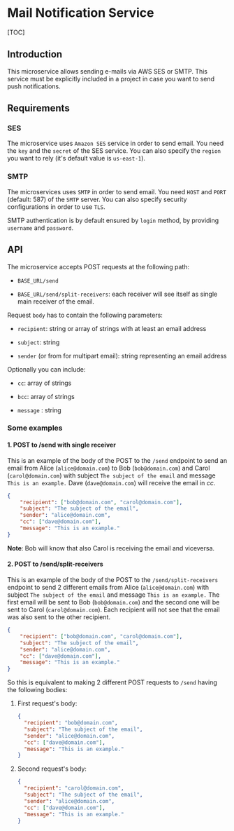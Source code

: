 # Mail Notification Service

[TOC]

## Introduction

This microservice allows sending e-mails via AWS SES or SMTP.
This service must be explicitly included in a project in case you want to send push notifications. 

## Requirements

### SES

The microservice uses `Amazon SES` service in order to send email.
You need the `key` and the `secret` of the SES service. You can also specify the `region` you want to rely (it's default value is `us-east-1`).

### SMTP

The microservices uses `SMTP` in order to send email.
You need `HOST` and `PORT` (default: 587) of the `SMTP` server. You can also specify security configurations in order to use `TLS`.

SMTP authentication is by default ensured by `login` method, by providing `username` and `password`.

## API

The microservice accepts POST requests at the following path:

- `BASE_URL/send`

- `BASE_URL/send/split-receivers`: each receiver will see itself as single main receiver of the email.

Request `body` has to contain the following parameters:

- `recipient`: string or array of strings with at least an email address

- `subject`: string

- `sender` (or from for multipart email): string representing an email address

Optionally you can include:

- `cc`: array of strings

- `bcc`: array of strings

- `message` : string

### Some examples
#### 1. POST to /send with single receiver
This is an example of the body of the POST to the `/send` endpoint to send an email from Alice (`alice@domain.com`) to Bob (`bob@domain.com`) and Carol (`carol@domain.com`) with subject `The subject of the email` and message `This is an example.` Dave (`dave@domain.com`) will receive the email in *cc*.

```json
{
	"recipient": ["bob@domain.com", "carol@domain.com"],
	"subject": "The subject of the email",
	"sender": "alice@domain.com",
	"cc": ["dave@domain.com"],
	"message": "This is an example."
}
```
**Note**: Bob will know that also Carol is receiving the email and viceversa.

#### 2. POST to /send/split-receivers
This is an example of the body of the POST to the `/send/split-receivers` endpoint to send 2 different emails from Alice (`alice@domain.com`) with subject `The subject of the email` and message `This is an example.` The first email will be sent to Bob (`bob@domain.com`) and the second one will be sent to Carol (`carol@domain.com`). Each recipient will not see that the email was also sent to the other recipient.

```json
{
	"recipient": ["bob@domain.com", "carol@domain.com"],
	"subject": "The subject of the email",
	"sender": "alice@domain.com",
	"cc": ["dave@domain.com"],
	"message": "This is an example."
}
```

So this is equivalent to making 2 different POST requests to `/send` having the following bodies:
1. First request's body:
    ```json
    {
      "recipient": "bob@domain.com",
      "subject": "The subject of the email",
      "sender": "alice@domain.com",
      "cc": ["dave@domain.com"],
      "message": "This is an example."
    }
    ```
1. Second request's body:
    ```json
    {
      "recipient": "carol@domain.com",
      "subject": "The subject of the email",
      "sender": "alice@domain.com",
      "cc": ["dave@domain.com"],
      "message": "This is an example."
    }
    ```